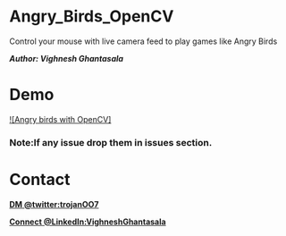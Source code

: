 # Angry_Birds_OpenCV
Control your mouse with live camera feed to play games like Angry Birds

***Author: Vighnesh Ghantasala***
  
 # Demo
[![Angry birds with OpenCV]](https://www.youtube.com/watch?v=VlKiGC5NO3w "Angry birds with OpenCV")

### Note:If any issue drop them in issues section.

# Contact
**[DM @twitter:trojanOO7](https://twitter.com/trojanOO7)**

**[Connect @LinkedIn:VighneshGhantasala](https://www.linkedin.com/in/vighnesh-ghantasala-49394094)**
